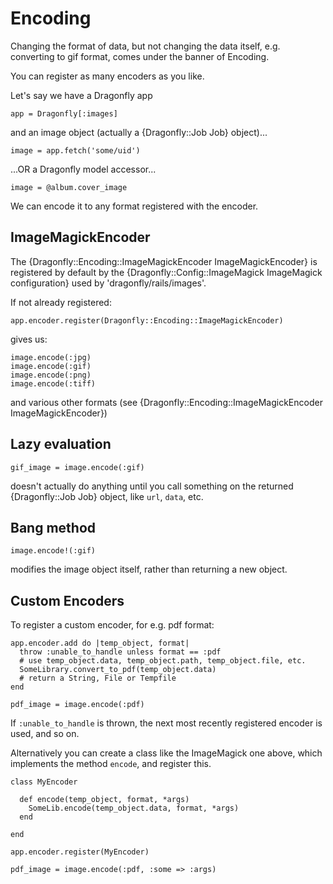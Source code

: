 Encoding
========

Changing the format of data, but not changing the data itself,
e.g. converting to gif format, comes under the banner of Encoding.

You can register as many encoders as you like.

Let's say we have a Dragonfly app

    app = Dragonfly[:images]

and an image object (actually a {Dragonfly::Job Job} object)...

    image = app.fetch('some/uid')

...OR a Dragonfly model accessor...

    image = @album.cover_image

We can encode it to any format registered with the encoder.

ImageMagickEncoder
------------------
The {Dragonfly::Encoding::ImageMagickEncoder ImageMagickEncoder} is registered by default by
the {Dragonfly::Config::ImageMagick ImageMagick configuration} used by 'dragonfly/rails/images'.

If not already registered:

    app.encoder.register(Dragonfly::Encoding::ImageMagickEncoder)

gives us:

    image.encode(:jpg)
    image.encode(:gif)
    image.encode(:png)
    image.encode(:tiff)

and various other formats (see {Dragonfly::Encoding::ImageMagickEncoder ImageMagickEncoder})

Lazy evaluation
---------------

    gif_image = image.encode(:gif)

doesn't actually do anything until you call something on the returned {Dragonfly::Job Job} object, like `url`, `data`, etc.

Bang method
-----------

    image.encode!(:gif)

modifies the image object itself, rather than returning a new object.

Custom Encoders
---------------

To register a custom encoder, for e.g. pdf format:

    app.encoder.add do |temp_object, format|
      throw :unable_to_handle unless format == :pdf
      # use temp_object.data, temp_object.path, temp_object.file, etc.
      SomeLibrary.convert_to_pdf(temp_object.data)
      # return a String, File or Tempfile
    end

    pdf_image = image.encode(:pdf)

If `:unable_to_handle` is thrown, the next most recently registered encoder is used, and so on.

Alternatively you can create a class like the ImageMagick one above, which implements the method `encode`, and register this.

    class MyEncoder

      def encode(temp_object, format, *args)
        SomeLib.encode(temp_object.data, format, *args)
      end

    end

    app.encoder.register(MyEncoder)

    pdf_image = image.encode(:pdf, :some => :args)
